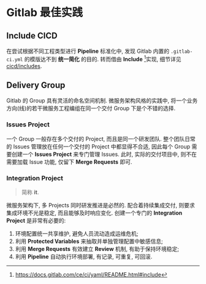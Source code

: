 # Gitlab 最佳实践

## Include CICD

在尝试根据不同工程类型进行 **Pipeline** 标准化中, 发现 Gitlab 内置的 `.gitlab-ci.yml` 的模版达不到 **统一简化** 的目的. 转而借由 **Include** [^1]实现, 细节详见 [cicd/includes](./cicd/includes/).

## Delivery Group

Gitlab 的 Group 具有灵活的命名空间机制. 微服务架构风格的实践中, 将一个业务方向(线)的若干微服务工程编组在同一个交付 Group 下是个不错的选择.

### Issues Project

一个 Group 一般存在多个交付的 Project, 而且是同一个研发团队. 整个团队日常的 Issues 管理放在任何一个交付的 Project 中都显得不合适, 因此每个 Group 需要创建一个 **Issues Project** 来专门管理 Issues. 此时, 实际的交付项目中, 则不在需要加载 Issue 功能, 仅留下 **Merge Requests** 即可.

### Integration Project

> 简称 **it**. 

微服务架构下, 多 Projects 同时研发推进是必然的. 配合着持续集成交付, 则要求集成环境不光是稳定, 而且能够及时响应变化. 创建一个专门的 **Integration Project** 是非常有必要的:

1. 环境配置统一共享维护, 避免人员流动造成运维危机;
2. 利用 **Protected Variables** 来抽取并单独管理配置中敏感信息;
3. 利用 **Merge Requests** 有效建立 **Review** 机制, 有助于保持环境稳定;
4. 利用 **Pipeline** 自动执行环境部署, 有记录, 可重复, 可回滚.


[^1]: https://docs.gitlab.com/ce/ci/yaml/README.html#include

